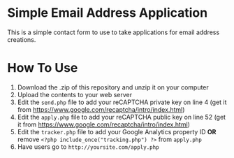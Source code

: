 # Simple Email Address Application
This is a simple contact form to use to take applications for email address creations.
# How To Use
1. Download the .zip of this repository and unzip it on your computer
2. Upload the contents to your web server
3. Edit the `send.php` file to add your reCAPTCHA private key on line 4 (get it from https://www.google.com/recaptcha/intro/index.html)
4. Edit the `apply.php` file to add your reCAPTCHA public key on line 52 (get it from https://www.google.com/recaptcha/intro/index.html)
5. Edit the `tracker.php` file to add your Google Analytics property ID __OR__ remove `<?php include_once("tracking.php") ?>` from `apply.php`
6. Have users go to `http://yoursite.com/apply.php`
